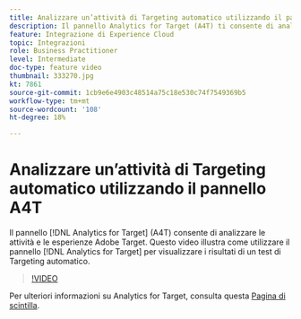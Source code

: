 ```yaml
---
title: Analizzare un’attività di Targeting automatico utilizzando il pannello A4T
description: Il pannello Analytics for Target (A4T) ti consente di analizzare le attività e le esperienze Adobe Target. Questo video illustra come utilizzare il pannello Analytics for Target per visualizzare i risultati di un test di Targeting automatico.
feature: Integrazione di Experience Cloud
topic: Integrazioni
role: Business Practitioner
level: Intermediate
doc-type: feature video
thumbnail: 333270.jpg
kt: 7861
source-git-commit: 1cb9e6e4903c48514a75c18e530c74f7549369b5
workflow-type: tm+mt
source-wordcount: '108'
ht-degree: 18%

---
```



# Analizzare un’attività di Targeting automatico utilizzando il pannello A4T

Il pannello [!DNL Analytics for Target] (A4T) consente di analizzare le attività e le esperienze Adobe Target. Questo video illustra come utilizzare il pannello [!DNL Analytics for Target] per visualizzare i risultati di un test di Targeting automatico.

>[!VIDEO](https://video.tv.adobe.com/v/333270/?quality=12&learn=on)

Per ulteriori informazioni su Analytics for Target, consulta questa [Pagina di scintilla](https://spark.adobe.com/page/Lo3Spm4oBOvwF/).
